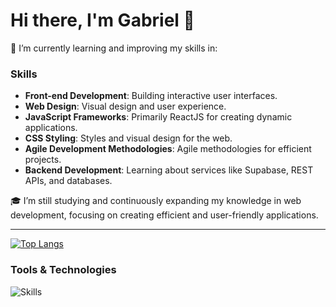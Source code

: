 # Hi there, I'm Gabriel 👋

🌱 I’m currently learning and improving my skills in:  

### Skills
- **Front-end Development**: Building interactive user interfaces.
- **Web Design**: Visual design and user experience.
- **JavaScript Frameworks**: Primarily ReactJS for creating dynamic applications.
- **CSS Styling**: Styles and visual design for the web.
- **Agile Development Methodologies**: Agile methodologies for efficient projects.
- **Backend Development**: Learning about services like Supabase, REST APIs, and databases.

🎓 I’m still studying and continuously expanding my knowledge in web development, focusing on creating efficient and user-friendly applications.

---

[![Top Langs](https://github-readme-stats.vercel.app/api/top-langs/?username=espinoza0&layout=compact&theme=tokyonight)](https://github.com/espinoza0)

### Tools & Technologies
<p>
  <img src="https://skillicons.dev/icons?i=html,css,js,php,mysql,git,github,vscode,tailwind,react,bootstrap,express,supabase" alt="Skills" />
</p>
